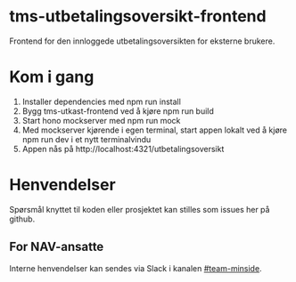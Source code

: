 # tms-utbetalingsoversikt-frontend

Frontend for den innloggede utbetalingsoversikten for eksterne brukere.

# Kom i gang

1. Installer dependencies med npm run install
2. Bygg tms-utkast-frontend ved å kjøre npm run build
3. Start hono mockserver med npm run mock
4. Med mockserver kjørende i egen terminal, start appen lokalt ved å kjøre npm run dev i et nytt terminalvindu
5. Appen nås på http://localhost:4321/utbetalingsoversikt

# Henvendelser

Spørsmål knyttet til koden eller prosjektet kan stilles som issues her på github.

## For NAV-ansatte

Interne henvendelser kan sendes via Slack i kanalen [#team-minside](https://nav-it.slack.com/archives/C0912F59V29).
